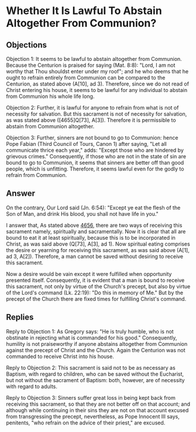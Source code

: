# Whether It Is Lawful To Abstain Altogether From Communion?

## Objections

Objection 1: It seems to be lawful to abstain altogether from Communion. Because the Centurion is praised for saying (Mat. 8:8): "Lord, I am not worthy that Thou shouldst enter under my roof"; and he who deems that he ought to refrain entirely from Communion can be compared to the Centurion, as stated above (A[10], ad 3). Therefore, since we do not read of Christ entering his house, it seems to be lawful for any individual to abstain from Communion his whole life long.

Objection 2: Further, it is lawful for anyone to refrain from what is not of necessity for salvation. But this sacrament is not of necessity for salvation, as was stated above ([4655]Q[73], A[3]). Therefore it is permissible to abstain from Communion altogether.

Objection 3: Further, sinners are not bound to go to Communion: hence Pope Fabian (Third Council of Tours, Canon 1) after saying, "Let all communicate thrice each year," adds: "Except those who are hindered by grievous crimes." Consequently, if those who are not in the state of sin are bound to go to Communion, it seems that sinners are better off than good people, which is unfitting. Therefore, it seems lawful even for the godly to refrain from Communion.

## Answer

On the contrary, Our Lord said (Jn. 6:54): "Except ye eat the flesh of the Son of Man, and drink His blood, you shall not have life in you."

I answer that, As stated above [4656](A[1]), there are two ways of receiving this sacrament namely, spiritually and sacramentally. Now it is clear that all are bound to eat it at least spiritually, because this is to be incorporated in Christ, as was said above (Q[73], A[3], ad 1). Now spiritual eating comprises the desire or yearning for receiving this sacrament, as was said above (A[1], ad 3, A[2]). Therefore, a man cannot be saved without desiring to receive this sacrament.

Now a desire would be vain except it were fulfilled when opportunity presented itself. Consequently, it is evident that a man is bound to receive this sacrament, not only by virtue of the Church's precept, but also by virtue of the Lord's command (Lk. 22:19): "Do this in memory of Me." But by the precept of the Church there are fixed times for fulfilling Christ's command.

## Replies

Reply to Objection 1: As Gregory says: "He is truly humble, who is not obstinate in rejecting what is commanded for his good." Consequently, humility is not praiseworthy if anyone abstains altogether from Communion against the precept of Christ and the Church. Again the Centurion was not commanded to receive Christ into his house.

Reply to Objection 2: This sacrament is said not to be as necessary as Baptism, with regard to children, who can be saved without the Eucharist, but not without the sacrament of Baptism: both, however, are of necessity with regard to adults.

Reply to Objection 3: Sinners suffer great loss in being kept back from receiving this sacrament, so that they are not better off on that account; and although while continuing in their sins they are not on that account excused from transgressing the precept, nevertheless, as Pope Innocent III says, penitents, "who refrain on the advice of their priest," are excused.